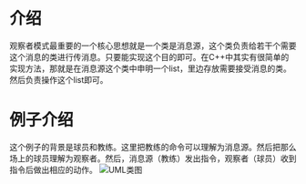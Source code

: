 # 介绍
观察者模式最重要的一个核心思想就是一个类是消息源，这个类负责给若干个需要这个消息的类进行传消息。只要能实现这个目的即可。在C++中其实有很简单的实现方法，那就是在消息源这个类中申明一个list，里边存放需要接受消息的类。然后负责操作这个list即可。

# 例子介绍
这个例子的背景是球员和教练。这里把教练的命令可以理解为消息源。然后把那么场上的球员理解为观察者。然后，消息源（教练）发出指令，观察者（球员）收到指令后做出相应的动作。
![ UML类图](http://www.plantuml.com/plantuml/png/jP7FJi9048Vl-nGJkBHe4y-2X8GeD-E1EndRKJVPFsHtMo3ekxjBfs8DgLuyTJhpRNxVpYvyG1TghSHQ1aKmii-UN4FkVezwgsYzioCXdXGUoC7ilIZWmReTkghNMzMfixHQewcWAERjiEiaPccnVED_KIhq7bheAAwuodnmqho2GKtNZCAaR8jy6hb6HbTKq5XP0UsfPAexMLeJo8Jy3cuIpjr7r9J5ysFu5f1-lpBqXbEcueFb-9h9ZijXlLk-msdQS_x5zHovgZam5VyPntbC77yk5aE8RvNn0q-sfsyElDGUMj6VKME3V3bSHiUWf0-pRZO7lKcDdclCEGiFYQPabXiQiz2b_Ip8LBLMdm00)
